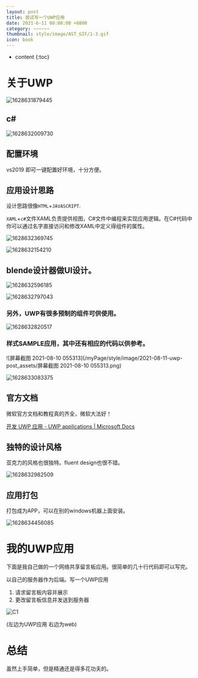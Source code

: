 ```yaml
---
layout: post
title: 尝试写一个UWP应用
date: 2021-6-11 00:00:00 +0800
category: ~~~~~~
thumbnail: style/image/AST_GIF/1-3.gif
icon: book
---
```


* content
{:toc}
# 关于UWP




![1628631879445](/myPage/style/image/2021-08-11-uwp-post_assets/1628631879445.png)



## c#

![1628632009730](/myPage/style/image/2021-08-11-uwp-post_assets/1628632009730.png)



## 配置环境

vs2019 即可一键配置好环境，十分方便。



## 应用设计思路

设计思路很像`HTML`+`JAVASCRIPT`. 

 `XAML`+`c#`文件XAML负责提供视图，C#文件中编程来实现应用逻辑。在C#代码中你可以通过名字直接访问和修改XAML中定义得组件的属性。

![1628632369745](/myPage/style/image/2021-08-11-uwp-post_assets/1628632369745.png)

![1628632154210](/myPage/style/image/2021-08-11-uwp-post_assets/1628632154210.png)

## blende设计器做UI设计。

![1628632596185](/myPage/style/image/2021-08-11-uwp-post_assets/1628632596185.png)

![1628632797043](/myPage/style/image/2021-08-11-uwp-post_assets/1628632797043.png)



### 另外，UWP有很多预制的组件可供使用。



![1628632820517](/myPage/style/image/2021-08-11-uwp-post_assets/1628632820517.png)

### 样式SAMPLE应用，其中还有相应的代码以供参考。

![屏幕截图 2021-08-10 055313](/myPage/style/image/2021-08-11-uwp-post_assets/屏幕截图 2021-08-10 055313.png)

![1628633083375](/myPage/style/image/2021-08-11-uwp-post_assets/1628633083375.png)





## 官方文档

微软官方文档和教程真的齐全，微软大法好！

[开发 UWP 应用 - UWP applications | Microsoft Docs](https://docs.microsoft.com/zh-cn/windows/uwp/develop/)







## 独特的设计风格

亚克力的风格也很独特。fluent design也很不错。

![1628632982509](/myPage/style/image/2021-08-11-uwp-post_assets/1628632982509.png)



## 应用打包

打包成为APP，可以在别的windows机器上面安装。

![1628634456085](/myPage/style/image/2021-08-11-uwp-post_assets/1628634456085.png)

# 我的UWP应用

下面是我自己做的一个网络共享留言板应用。很简单的几十行代码即可以写完。

以自己的服务器作为后端。写一个UWP应用

1. 请求留言板内容并展示
2. 更改留言板信息并发送到服务器



![C1](/myPage/style/image/2021-08-11-uwp-post_assets/C1.gif)

(左边为UWP应用  右边为web)





# 总结

虽然上手简单，但是精通还是得多花功夫的。